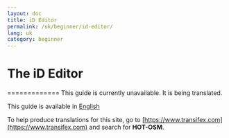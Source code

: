 ```yaml
---
layout: doc
title: iD Editor
permalink: /uk/beginner/id-editor/
lang: uk
category: beginner
---
```


# The iD Editor
=============
This guide is currently unavailable. 
It is being translated.

This guide is available in [English](http://learnosm.org/en/beginner/id-editor/)

To help produce translations for this site, go to [https://www.transifex.com](https://www.transifex.com) and search for **HOT-OSM**.

